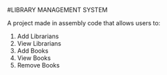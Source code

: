 #LIBRARY MANAGEMENT SYSTEM 

A project made in assembly code that allows users to:
1. Add Librarians
2. View Librarians
3. Add Books
4. View Books
5. Remove Books 
